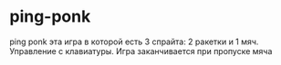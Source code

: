 # ping-ponk
ping ponk
эта игра в которой есть 3 спрайта: 2 ракетки и 1 мяч. Управление с клавиатуры. Игра заканчивается при пропуске мяча
